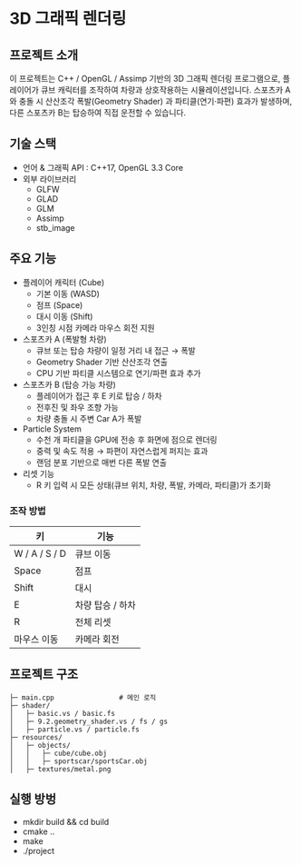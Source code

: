 # 3D 그래픽 렌더링

## 프로젝트 소개
이 프로젝트는 C++ / OpenGL / Assimp 기반의 3D 그래픽 렌더링 프로그램으로, 플레이어가 큐브 캐릭터를 조작하여 차량과 상호작용하는 시뮬레이션입니다.
스포츠카 A와 충돌 시 산산조각 폭발(Geometry Shader) 과 파티클(연기·파편) 효과가 발생하며, 다른 스포츠카 B는 탑승하여 직접 운전할 수 있습니다.

## 기술 스택
- 언어 & 그래픽 API : C++17, OpenGL 3.3 Core
- 외부 라이브러리
  - GLFW
  - GLAD
  - GLM
  - Assimp
  - stb_image

## 주요 기능
- 플레이어 캐릭터 (Cube)
  - 기본 이동 (WASD)
  - 점프 (Space)
  - 대시 이동 (Shift)
  - 3인칭 시점 카메라 마우스 회전 지원
- 스포츠카 A (폭발형 차량)
  - 큐브 또는 탑승 차량이 일정 거리 내 접근 → 폭발
  - Geometry Shader 기반 산산조각 연출
  - CPU 기반 파티클 시스템으로 연기/파편 효과 추가
- 스포츠카 B (탑승 가능 차량)
  - 플레이어가 접근 후 E 키로 탑승 / 하차
  - 전후진 및 좌우 조향 가능
  - 차량 충돌 시 주변 Car A가 폭발
- Particle System
  - 수천 개 파티클을 GPU에 전송 후 화면에 점으로 렌더링
  - 중력 및 속도 적용 → 파편이 자연스럽게 퍼지는 효과
  - 랜덤 분포 기반으로 매번 다른 폭발 연출
- 리셋 기능
  - R 키 입력 시 모든 상태(큐브 위치, 차량, 폭발, 카메라, 파티클)가 초기화

### 조작 방법
| 키             | 기능         |
| ------------- | ---------- |
| W / A / S / D | 큐브 이동      |
| Space         | 점프         |
| Shift         | 대시         |
| E             | 차량 탑승 / 하차 |
| R             | 전체 리셋      |
| 마우스 이동        | 카메라 회전     |

## 프로젝트 구조

```
├─ main.cpp                # 메인 로직
├─ shader/
│   ├─ basic.vs / basic.fs
│   ├─ 9.2.geometry_shader.vs / fs / gs
│   ├─ particle.vs / particle.fs
├─ resources/
│   ├─ objects/
│   │   ├─ cube/cube.obj
│   │   ├─ sportscar/sportsCar.obj
│   ├─ textures/metal.png

```

## 실행 방벙
- mkdir build && cd build
- cmake ..
- make
- ./project
